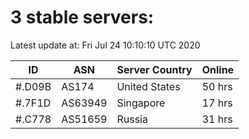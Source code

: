 # 3 stable servers:

Latest update at: Fri Jul 24 10:10:10 UTC 2020

| ID | ASN | Server Country | Online |
| -- | --- | -------------- | ------ |
| #.D09B | AS174 | United States | 50 hrs |
| #.7F1D | AS63949 | Singapore | 17 hrs |
| #.C778 | AS51659 | Russia | 31 hrs |

